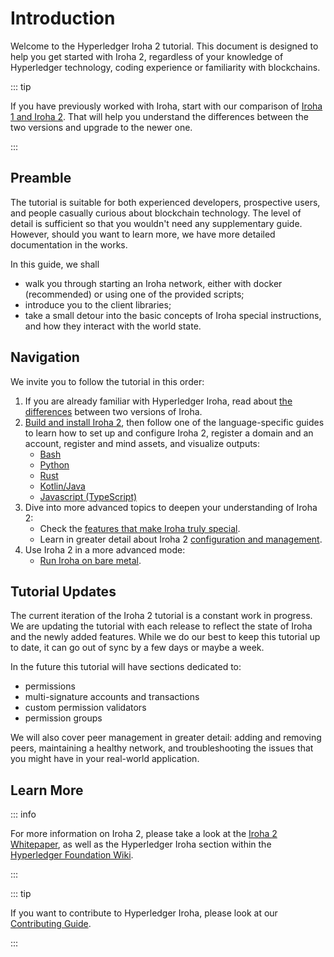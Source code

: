 # Introduction

Welcome to the Hyperledger Iroha 2 tutorial. This document is designed to
help you get started with Iroha 2, regardless of your knowledge of
Hyperledger technology, coding experience or familiarity with blockchains.

::: tip

If you have previously worked with Iroha, start with our comparison of
[Iroha 1 and Iroha 2](./guide/iroha-2.md). That will help you understand
the differences between the two versions and upgrade to the newer one.

:::

## Preamble

The tutorial is suitable for both experienced developers, prospective
users, and people casually curious about blockchain technology. The level
of detail is sufficient so that you wouldn't need any supplementary guide.
However, should you want to learn more, we have more detailed documentation
in the works.

In this guide, we shall

- walk you through starting an Iroha network, either with docker
  (recommended) or using one of the provided scripts;
- introduce you to the client libraries;
- take a small detour into the basic concepts of Iroha special
  instructions, and how they interact with the world state.

## Navigation

We invite you to follow the tutorial in this order:

1. If you are already familiar with Hyperledger Iroha, read about
   [the differences](./guide/iroha-2.md) between two versions of Iroha.
2. [Build and install Iroha 2](./guide/build-and-install.md), then follow
   one of the language-specific guides to learn how to set up and configure
   Iroha 2, register a domain and an account, register and mind assets, and
   visualize outputs:
   - [Bash](./guide/bash.md)
   - [Python](./guide/python.md)
   - [Rust](./guide/rust.md)
   - [Kotlin/Java](./guide/kotlin-java.md)
   - [Javascript (TypeScript)](./guide/javascript.md)
3. Dive into more advanced topics to deepen your understanding of Iroha 2:
   - Check the
     [features that make Iroha truly special](./guide/advanced/intro.md).
   - Learn in greater detail about Iroha 2
     [configuration and management](./guide/configure/intro.md).
4. Use Iroha 2 in a more advanced mode:
   - [Run Iroha on bare metal](./guide/advanced/running-iroha-on-bare-metal.md).

## Tutorial Updates

The current iteration of the Iroha 2 tutorial is a constant work in
progress. We are updating the tutorial with each release to reflect the
state of Iroha and the newly added features. While we do our best to keep
this tutorial up to date, it can go out of sync by a few days or maybe a
week.

In the future this tutorial will have sections dedicated to:

- permissions
- multi-signature accounts and transactions
- custom permission validators
- permission groups

We will also cover peer management in greater detail: adding and removing
peers, maintaining a healthy network, and troubleshooting the issues that
you might have in your real-world application.

## Learn More

::: info

For more information on Iroha 2, please take a look at the
[Iroha 2 Whitepaper](https://github.com/hyperledger/iroha/blob/2.0.0-pre.1.rc.1/docs/source/iroha_2_whitepaper.md),
as well as the Hyperledger Iroha section within the
[Hyperledger Foundation Wiki](https://wiki.hyperledger.org/display/iroha).

:::

::: tip

If you want to contribute to Hyperledger Iroha, please look at our
[Contributing Guide](https://github.com/hyperledger/iroha/blob/iroha2-dev/CONTRIBUTING.md).

:::
